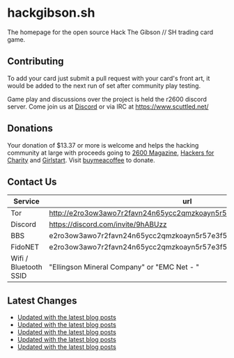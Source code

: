 # hackgibson.sh
The homepage for the open source Hack The Gibson // SH trading card game.


## Contributing

To add your card just submit a pull request with your card's front art, it would be added to the next run of set after community play testing.

Game play and discussions over the project is held the r2600 discord server. Come join us at [Discord](https://discord.com/invite/9hABUzz) or via IRC at https://www.scuttled.net/


## Donations

Your donation of $13.37 or more is welcome and helps the hacking community at large with proceeds going to [2600 Magazine](https://2600.com/), [Hackers for Charity](https://hackersforcharity.org) and [Girlstart](https://girlstart.org).  Visit [buymeacoffee](https://www.buymeacoffee.com/hackgibson.sh) to donate.


## Contact Us

Service | url
-|-
Tor | http://e2ro3ow3awo7r2favn24n65ycc2qmzkoayn5r57e3f56nvjwdcgg32ad.onion
Discord | https://discord.com/invite/9hABUzz
BBS | e2ro3ow3awo7r2favn24n65ycc2qmzkoayn5r57e3f56nvjwdcgg32ad.onion:23
FidoNET | e2ro3ow3awo7r2favn24n65ycc2qmzkoayn5r57e3f56nvjwdcgg32ad.onion:24554
Wifi / Bluetooth SSID | "Ellingson Mineral Company" or "EMC Net - <fidonet address>"

## Latest Changes
<!-- BLOG-POST-LIST:START -->
- [Updated with the latest blog posts](https://github.com/DFW2600/hackgibson.sh/commit/77b89b6c7f4b25c6aa14f3408b95bfe0ca52d8d0)
- [Updated with the latest blog posts](https://github.com/DFW2600/hackgibson.sh/commit/aa8958c867a2a6e7ec9feb96d7d1f9fdeff4a1c5)
- [Updated with the latest blog posts](https://github.com/DFW2600/hackgibson.sh/commit/9b426d60098e211714367da596c08a4b9cf6cf8d)
- [Updated with the latest blog posts](https://github.com/DFW2600/hackgibson.sh/commit/0df65a0fa719ca3fe730bd18b6b90698d2bb6347)
- [Updated with the latest blog posts](https://github.com/DFW2600/hackgibson.sh/commit/0de8c631d7942da6498082715756bb0d438566b3)
<!-- BLOG-POST-LIST:END -->
